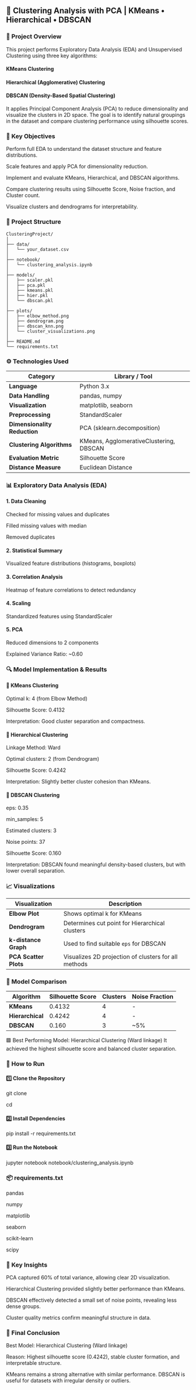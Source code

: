 ## 🧩 Clustering Analysis with PCA | KMeans • Hierarchical • DBSCAN

### 📘 Project Overview

This project performs Exploratory Data Analysis (EDA) and Unsupervised Clustering using three key algorithms:

#### KMeans Clustering

#### Hierarchical (Agglomerative) Clustering

#### DBSCAN (Density-Based Spatial Clustering)

It applies Principal Component Analysis (PCA) to reduce dimensionality and visualize the clusters in 2D space.
The goal is to identify natural groupings in the dataset and compare clustering performance using silhouette scores.

### 🧠 Key Objectives

Perform full EDA to understand the dataset structure and feature distributions.

Scale features and apply PCA for dimensionality reduction.

Implement and evaluate KMeans, Hierarchical, and DBSCAN algorithms.

Compare clustering results using Silhouette Score, Noise fraction, and Cluster count.

Visualize clusters and dendrograms for interpretability.

### 🧾 Project Structure
```
ClusteringProject/
│
├── data/
│   └── your_dataset.csv
│
├── notebook/
│   └── clustering_analysis.ipynb
│
├── models/
│   ├── scaler.pkl
│   ├── pca.pkl
│   ├── kmeans.pkl
│   ├── hier.pkl
│   └── dbscan.pkl
│
├── plots/
│   ├── elbow_method.png
│   ├── dendrogram.png
│   ├── dbscan_knn.png
│   └── cluster_visualizations.png
│
├── README.md
└── requirements.txt
```
### ⚙️ Technologies Used

| Category                     | Library / Tool                          |
| ---------------------------- | --------------------------------------- |
| **Language**                 | Python 3.x                              |
| **Data Handling**            | pandas, numpy                           |
| **Visualization**            | matplotlib, seaborn                     |
| **Preprocessing**            | StandardScaler                          |
| **Dimensionality Reduction** | PCA (sklearn.decomposition)             |
| **Clustering Algorithms**    | KMeans, AgglomerativeClustering, DBSCAN |
| **Evaluation Metric**        | Silhouette Score                        |
| **Distance Measure**         | Euclidean Distance                      |

### 📊 Exploratory Data Analysis (EDA)

#### 1. Data Cleaning

Checked for missing values and duplicates

Filled missing values with median

Removed duplicates

#### 2. Statistical Summary

Visualized feature distributions (histograms, boxplots)

#### 3. Correlation Analysis

Heatmap of feature correlations to detect redundancy

#### 4. Scaling

Standardized features using StandardScaler

#### 5. PCA

Reduced dimensions to 2 components

Explained Variance Ratio: ~0.60

### 🔍 Model Implementation & Results

#### 🔹 KMeans Clustering

Optimal k: 4 (from Elbow Method)

Silhouette Score: 0.4132

Interpretation: Good cluster separation and compactness.

#### 🔹 Hierarchical Clustering

Linkage Method: Ward

Optimal clusters: 2 (from Dendrogram)

Silhouette Score: 0.4242

Interpretation: Slightly better cluster cohesion than KMeans.

#### 🔹 DBSCAN Clustering

eps: 0.35

min_samples: 5

Estimated clusters: 3

Noise points: 37

Silhouette Score: 0.160

Interpretation: DBSCAN found meaningful density-based clusters, but with lower overall separation.

### 📈 Visualizations

| Visualization         | Description                                          |
| --------------------- | ---------------------------------------------------- |
| **Elbow Plot**        | Shows optimal k for KMeans                           |
| **Dendrogram**        | Determines cut point for Hierarchical clusters       |
| **k-distance Graph**  | Used to find suitable `eps` for DBSCAN               |
| **PCA Scatter Plots** | Visualizes 2D projection of clusters for all methods |

### 🧮 Model Comparison

| Algorithm        | Silhouette Score | Clusters | Noise Fraction |
| ---------------- | ---------------- | -------- | -------------- |
| **KMeans**       | 0.4132           | 4        | -              |
| **Hierarchical** | 0.4242           | 4        | -              |
| **DBSCAN**       | 0.160            | 3        | ~5%            |

🟩 Best Performing Model: Hierarchical Clustering (Ward linkage)
It achieved the highest silhouette score and balanced cluster separation.

### 🚀 How to Run

#### 1️⃣ Clone the Repository

git clone <link>

cd 

#### 2️⃣ Install Dependencies

pip install -r requirements.txt

#### 3️⃣ Run the Notebook

jupyter notebook notebook/clustering_analysis.ipynb

### 📦 requirements.txt

pandas

numpy

matplotlib

seaborn

scikit-learn

scipy

### 📜 Key Insights

PCA captured 60% of total variance, allowing clear 2D visualization.

Hierarchical Clustering provided slightly better performance than KMeans.

DBSCAN effectively detected a small set of noise points, revealing less dense groups.

Cluster quality metrics confirm meaningful structure in data.

### 🏁 Final Conclusion

Best Model: Hierarchical Clustering (Ward linkage)

Reason: Highest silhouette score (0.4242), stable cluster formation, and interpretable structure.

KMeans remains a strong alternative with similar performance.
DBSCAN is useful for datasets with irregular density or outliers.
